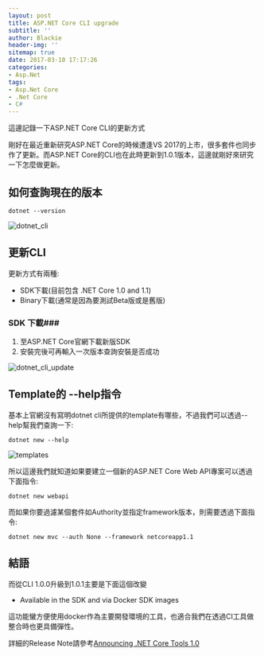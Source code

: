 ```yaml
---
layout: post
title: ASP.NET Core CLI upgrade
subtitle: ''
author: Blackie
header-img: ''
sitemap: true
date: 2017-03-10 17:17:26
categories:
- Asp.Net
tags: 
- Asp.Net Core
- .Net Core
- C#
---
```


這邊記錄一下ASP.NET Core CLI的更新方式

<!-- More -->

剛好在最近重新研究ASP.NET Core的時候遭逢VS 2017的上市，很多套件也同步作了更新。而ASP.NET Core的CLI也在此時更新到1.0.1版本，這邊就剛好來研究一下怎麼做更新。

## 如何查詢現在的版本 ##

    dotnet --version

![dotnet_cli](dotnet_cli.png)

## 更新CLI ##
更新方式有兩種:
- SDK下載(目前包含 .NET Core 1.0 and 1.1)
- Binary下載(通常是因為要測試Beta版或是舊版)

### SDK 下載###

1. 至ASP.NET Core官網下載新版SDK
2. 安裝完後可再輸入一次版本查詢安裝是否成功

![dotnet_cli_update](dotnet_cli_update.png)

## Template的 --help指令 ##

基本上官網沒有寫明dotnet cli所提供的template有哪些，不過我們可以透過--help幫我們查詢一下:

    dotnet new --help

![templates](templates.png)

所以這邊我們就知道如果要建立一個新的ASP.NET Core Web API專案可以透過下面指令:

    dotnet new webapi

而如果你要過濾某個套件如Authority並指定framework版本，則需要透過下面指令:

    dotnet new mvc --auth None --framework netcoreapp1.1

## 結語 ##

而從CLI 1.0.0升級到1.0.1主要是下面這個改變

- Available in the SDK and via Docker SDK images

這功能蠻方便使用docker作為主要開發環境的工具，也適合我們在透過CI工具做整合時也更具備彈性。

詳細的Release Note請參考[Announcing .NET Core Tools 1.0](https://blogs.msdn.microsoft.com/dotnet/2017/03/07/announcing-net-core-tools-1-0/)